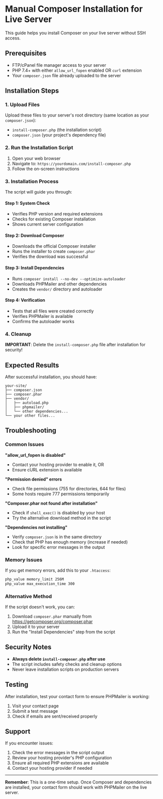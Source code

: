 # Manual Composer Installation for Live Server

This guide helps you install Composer on your live server without SSH access.

## Prerequisites

- FTP/cPanel file manager access to your server
- PHP 7.4+ with either `allow_url_fopen` enabled OR `curl` extension
- Your `composer.json` file already uploaded to the server

## Installation Steps

### 1. Upload Files
Upload these files to your server's root directory (same location as your `composer.json`):
- `install-composer.php` (the installation script)
- `composer.json` (your project's dependency file)

### 2. Run the Installation Script
1. Open your web browser
2. Navigate to: `https://yourdomain.com/install-composer.php`
3. Follow the on-screen instructions

### 3. Installation Process
The script will guide you through:

#### Step 1: System Check
- Verifies PHP version and required extensions
- Checks for existing Composer installation
- Shows current server configuration

#### Step 2: Download Composer
- Downloads the official Composer installer
- Runs the installer to create `composer.phar`
- Verifies the download was successful

#### Step 3: Install Dependencies
- Runs `composer install --no-dev --optimize-autoloader`
- Downloads PHPMailer and other dependencies
- Creates the `vendor/` directory and autoloader

#### Step 4: Verification
- Tests that all files were created correctly
- Verifies PHPMailer is available
- Confirms the autoloader works

### 4. Cleanup
**IMPORTANT**: Delete the `install-composer.php` file after installation for security!

## Expected Results

After successful installation, you should have:
```
your-site/
├── composer.json
├── composer.phar
├── vendor/
│   ├── autoload.php
│   ├── phpmailer/
│   └── other dependencies...
└── your other files...
```

## Troubleshooting

### Common Issues

**"allow_url_fopen is disabled"**
- Contact your hosting provider to enable it, OR
- Ensure cURL extension is available

**"Permission denied" errors**
- Check file permissions (755 for directories, 644 for files)
- Some hosts require 777 permissions temporarily

**"Composer.phar not found after installation"**
- Check if `shell_exec()` is disabled by your host
- Try the alternative download method in the script

**"Dependencies not installing"**
- Verify `composer.json` is in the same directory
- Check that PHP has enough memory (increase if needed)
- Look for specific error messages in the output

### Memory Issues
If you get memory errors, add this to your `.htaccess`:
```apache
php_value memory_limit 256M
php_value max_execution_time 300
```

### Alternative Method
If the script doesn't work, you can:
1. Download `composer.phar` manually from https://getcomposer.org/composer.phar
2. Upload it to your server
3. Run the "Install Dependencies" step from the script

## Security Notes

- **Always delete `install-composer.php` after use**
- The script includes safety checks and cleanup options
- Never leave installation scripts on production servers

## Testing

After installation, test your contact form to ensure PHPMailer is working:
1. Visit your contact page
2. Submit a test message
3. Check if emails are sent/received properly

## Support

If you encounter issues:
1. Check the error messages in the script output
2. Review your hosting provider's PHP configuration
3. Ensure all required PHP extensions are available
4. Contact your hosting provider if needed

---

**Remember**: This is a one-time setup. Once Composer and dependencies are installed, your contact form should work with PHPMailer on the live server. 